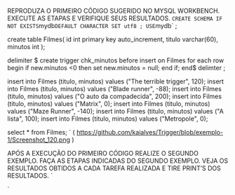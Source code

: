 REPRODUZA O PRIMEIRO CÓDIGO SUGERIDO NO MYSQL WORKBENCH. EXECUTE AS ETAPAS E VERIFIQUE SEUS RESULTADOS.
` CREATE SCHEMA IF NOT EXISTS `mydb` DEFAULT CHARACTER SET utf8 ;
USE `mydb` ;

create table Filmes(
id int primary key auto_increment,
titulo varchar(60),
minutos int
);

delimiter $
create trigger chk_minutos before insert on Filmes
for each row
begin
if new.minutos <0 then
set new.minutos = null;
end if;
end$
delimter ;

insert into Filmes (titulo, minutos) values ("The terrible trigger", 120);
insert into Filmes (titulo, minutos) values ("Blade runner", -88);
insert into Filmes (titulo, minutos) values ("O auto da compadecida", 200);
insert into Filmes (titulo, minutos) values ("Matrix", 0);
insert into Filmes (titulo, minutos) values ("Maze Runner", -140);
insert into Filmes (titulo, minutos) values ("A lista", 100);
insert into Filmes (titulo, minutos) values ("Metropole", 0);

select * from Filmes; 
`
( https://github.com/kaialves/Trigger/blob/exemplo-1/Screenshot_120.png )

APÓS A EXECUÇÃO DO PRIMEIRO CÓDIGO REALIZE O SEGUNDO EXEMPLO. FAÇA AS ETAPAS INDICADAS DO SEGUNDO EXEMPLO. VEJA OS RESULTADOS OBTIDOS A CADA TAREFA REALIZADA E TIRE PRINT’S DOS RESULTADOS.
`

`
